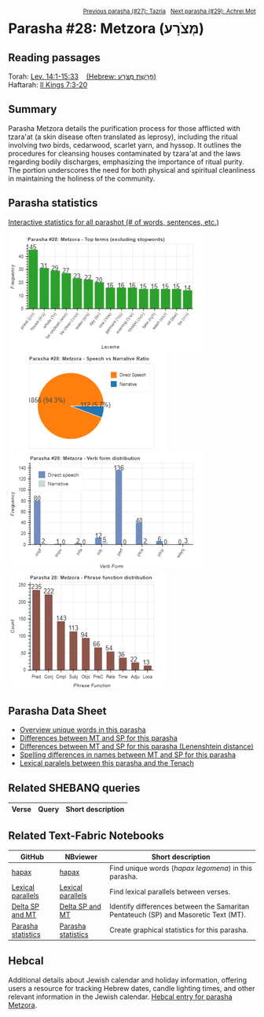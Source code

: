 <span style="float: right;"><sup><a href="../27%20-%20Tazria">Previous parasha (#27): Tazria</a> &nbsp;&nbsp;<a href="../29%20-%20Achrei%20Mot">Next parasha (#29): Achrei Mot</a></sup></span>

# Parasha #28: Metzora (מְּצֹרָע)

## Reading passages

Torah: [Lev. 14:1-15:33](https://www.stepbible.org/?q=version=NASB2020|reference=Lev.14:1-15:33&options=HNVUG) &nbsp;&nbsp; [(Hebrew: פָּרָשַׁת מְּצֹרָע)](https://tikkun.io/#/p/metzora)<br>
Haftarah: 
[II Kings 7:3-20](https://www.stepbible.org/?q=version=NASB2020|reference=2Kgs.7:3-20&options=HNVUG)

## Summary

Parasha Metzora details the purification process for those afflicted with tzara'at (a skin disease often translated as leprosy), including the ritual involving two birds, cedarwood, scarlet yarn, and hyssop. It outlines the procedures for cleansing houses contaminated by tzara'at and the laws regarding bodily discharges, emphasizing the importance of ritual purity. The portion underscores the need for both physical and spiritual cleanliness in maintaining the holiness of the community​​.

## Parasha statistics

<a href="../../General/metrics_distribution.html" target="_blank">Interactive statistics for all parashot (# of words, sentences, etc.)</a>

<img src="top_terms.png">
<img src="speech_narrative_ratio.png">
<img src="verbform_distribution.png">
<img src="phrase_function_distribution.png">

## Parasha Data Sheet

<ul><li><a href="https://tonyjurg.github.io/Parashot/WeeklyParasha/28%20-%20Metzora/hapax_legomena(Metzora).html" target="_blank">Overview unique words in this parasha</a>
</li><li><a href="https://tonyjurg.github.io/Parashot/WeeklyParasha/28%20-%20Metzora/differences_MT_SP(Metzora).html" target="_blank">Differences between MT and SP for this parasha</a>
</li><li><a href="https://tonyjurg.github.io/Parashot/WeeklyParasha/28%20-%20Metzora/levenshtein_differences_MT_SP(Metzora).html" target="_blank">Differences between MT and SP for this parasha (Lenenshtein distance)</a>
</li><li><a href="https://tonyjurg.github.io/Parashot/WeeklyParasha/28%20-%20Metzora/spelling_differences_SP_MT(Metzora).html" target="_blank">Spelling differences in names between MT and SP for this parasha</a>
</li><li><a href="https://tonyjurg.github.io/Parashot/WeeklyParasha/28%20-%20Metzora/lexical_parallels(Metzora).html" target="_blank">Lexical paralels between this parasha and the Tenach</a>
</li></ul>


## Related SHEBANQ queries

Verse | Query | Short description
--- | --- | --- 


## Related Text-Fabric Notebooks

GitHub | NBviewer | Short description
---|---|---
<a href="https://github.com/tonyjurg/Parashot/tree/main/WeeklyParasha/28%20-%20Metzora/hapax.ipynb" target="_blank">hapax</a> | <a href="https://nbviewer.org/github/tonyjurg/Parashot/blob/main/WeeklyParasha/28%20-%20Metzora/hapax.ipynb" target="_blank">hapax</a>| Find unique words (*hapax legomena*) in this parasha.
<a href="https://github.com/tonyjurg/Parashot/tree/main/WeeklyParasha/28%20-%20Metzora/lexical_parallels.ipynb" target="_blank">Lexical parallels</a> | <a href="https://nbviewer.org/github/tonyjurg/Parashot/blob/main/WeeklyParasha/28%20-%20Metzora/lexical_parallels.ipynb" target="_blank">Lexical parallels</a>| Find lexical parallels between verses.
<a href="https://github.com/tonyjurg/Parashot/tree/main/WeeklyParasha/28%20-%20Metzora/delta_mt_and_sp.ipynb" target="_blank">Delta SP and MT</a> | <a href="https://nbviewer.org/github/tonyjurg/Parashot/blob/main/WeeklyParasha/28%20-%20Metzora/delta_mt_and_sp.ipynb" target="_blank">Delta SP and MT</a>| Identify differences between the Samaritan Pentateuch (SP) and Masoretic Text (MT).
<a href="https://github.com/tonyjurg/Parashot/tree/main/WeeklyParasha/28%20-%20Metzora/parasha_analysis.ipynb" target="_blank">Parasha statistics</a> | <a href="https://nbviewer.org/github/tonyjurg/Parashot/blob/main/WeeklyParasha/28%20-%20Metzora/parasha_analysis.ipynb" target="_blank">Parasha statistics</a>| Create graphical statistics for this parasha.


## Hebcal

Additional details about Jewish calendar and holiday information, offering users a resource for tracking Hebrew dates, candle lighting times, and other relevant information in the Jewish calendar. [Hebcal entry for parasha Metzora](https://www.hebcal.com/sedrot/metzora).

